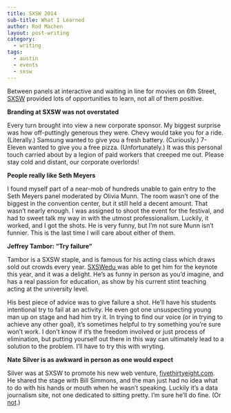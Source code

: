 ```yaml
---
title: SXSW 2014
sub-title: What I Learned
author: Rod Machen
layout: post-writing
category:
  - writing
tags:
  - austin
  - events
  - sxsw
---
```

Between panels at interactive and waiting in line for movies on 6th Street, <a href="http://www.sxsw.com" target="_blank">SXSW</a> provided lots of opportunities to learn, not all of them positive.


  <strong><!-- <img class="alignright size-full wp-image-509" src="http://words.rodmachen.com/wp-content/uploads/2014/03/Seth-Meyers-head-e1395433232115.jpg" alt="Seth Meyers" width="320" height="256" /> -->Branding at SXSW was not overstated</strong>

  Every turn brought into view a new corporate sponsor. My biggest surprise was how off-puttingly generous they were. Chevy would take you for a ride. (Literally.) Samsung wanted to give you a fresh battery. (Curiously.) 7-Eleven wanted to give you a free pizza. (Unfortunately.) It was this personal touch carried about by a legion of paid workers that creeped me out. Please stay cold and distant, our corporate overlords!<!--more-->

  <strong>People really like Seth Meyers</strong>

<p dir="ltr">
  I found myself part of a near-mob of hundreds unable to gain entry to the Seth Meyers panel moderated by Olivia Munn. The room wasn&#8217;t one of the biggest in the convention center, but it still held a decent amount. That wasn&#8217;t nearly enough. I was assigned to shoot the event for the festival, and had to sweet talk my way in with the utmost professionalism. Luckily, it worked, and I got the shots. He is very funny, but I&#8217;m not sure Munn isn&#8217;t funnier. This is the last time I will care about either of them.<!-- <img class="alignright size-full wp-image-508" src="http://words.rodmachen.com/wp-content/uploads/2014/03/Olivia-Munn-Seth-Meyers.jpg" alt="Olivia Munn Seth Meyers" width="720" height="481" /> -->
</p>

  <strong>Jeffrey Tambor: “Try failure“</strong>

<p dir="ltr">
  Tambor is a SXSW staple, and is famous for his acting class which draws sold out crowds every year. <a href="http://www.sxswedu.com" target="_blank">SXSWedu </a>was able to get him for the keynote this year, and it was a delight. He&#8217;s as funny in person as you&#8217;d imagine, and has a real passion for education, as show by his current stint teaching acting at the university level.
</p>

<p dir="ltr">
  His best piece of advice was to give failure a shot. He&#8217;ll have his students intentional try to fail at an activity. He even got one unsuspecting young man up on stage and had him try it. In trying to find our voice (or in trying to achieve any other goal), it&#8217;s sometimes helpful to try something you&#8217;re sure won&#8217;t work. I don&#8217;t know if it&#8217;s the freedom involved or just process of elimination, but putting yourself out there in this way can ultimately lead to a solution to the problem. I’ll have to try this with wryting.
</p>


  <strong>Nate Silver is as awkward in person as one would expect</strong>

<p dir="ltr">
  <!-- <img class="alignright size-full wp-image-507" src="http://words.rodmachen.com/wp-content/uploads/2014/03/Nate-Silver.jpg" alt="Nate Silver" width="720" height="481" /> -->Silver was at SXSW to promote his new web venture, <a href="http://fivethirtyeight.com" target="_blank">fivethirtyeight.com</a>. He shared the stage with Bill Simmons, and the man just had no idea what to do with his hands or mouth when he wasn’t speaking. Luckily it’s a data journalism site, not one dedicated to sitting pretty. I’m sure he’ll do fine. (Or <a href="http://www.nationaljournal.com/energy/nate-silver-is-having-an-ezra-klein-moment-20140320" target="_blank">not</a>.)
</p>